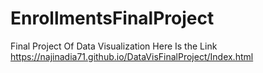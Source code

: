 # EnrollmentsFinalProject
Final Project Of Data Visualization
Here Is the Link 
https://najinadia71.github.io/DataVisFinalProject/Index.html
